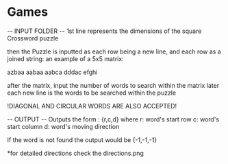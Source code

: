 # Games

-- INPUT FOLDER --
1st line represents the dimensions of the square Crossword puzzle

then the Puzzle is inputted as each row being a new line, and each row as a joined string:
an example of a 5x5 matrix:

azbaa
aabaa
aabca
dddac
efghi

after the matrix, input the number of words to search within the matrix
later each new line is the words to be searched within the puzzle

!DIAGONAL AND CIRCULAR WORDS ARE ALSO ACCEPTED!

-- OUTPUT --
Outputs the form : {r,c,d}
where
r: word's start row
c: word's start column
d: word's moving direction

If the word is not found the output would be {-1,-1,-1}

*for detailed directions check the directions.png
